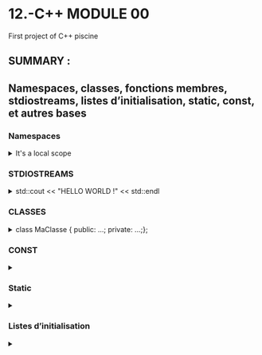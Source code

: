 # 12.-C++ MODULE 00
First project of C++ piscine

## SUMMARY : 

## Namespaces, classes, fonctions membres, stdiostreams, listes d’initialisation, static, const, et autres bases


### Namespaces


<details>
<summary> It's a local scope </summary>
 
> * Namespaces provide a method for preventing name conflicts in large projects.
>
> * Symbols declared inside a namespace block are placed in a named scope that prevents them from being mistaken for identically-named symbols in other scopes.
</details>



### STDIOSTREAMS
<details>
<summary>std::cout << "HELLO WORLD !" << std::endl </summary>

 

> *std::cout <<
> *std::cin >> buff
> *std::cout << "You entered" <<buff<< std::endl 
> *std::endl = passage à la ligne
>
> *using std::cout;  => pour juste ecrire cout*
</details>

### CLASSES

<details>
<summary> class MaClasse { public: ...; private: ...;}; </summary>

> *
> *
> *
 
 
</details>

### CONST

<details>
<summary> </summary>

> * '''const char c1;           //Le caractère ne peut être modifié'''
> * 'const char * c2;         //Le caractère pointé ne peut être modifié'
> * char * const c3;         //Le pointeur vers le caractère ne peut être modifié
> * const char * const c4;   //Le pointeur ET le caractère pointé ne peuvent être modifiés

 
 
</details>

### Static

<details>
<summary> </summary>

> *
> *
> *
 
 
</details>

### Listes d’initialisation

<details>
<summary> </summary>

> *
> *
> *
 
 
</details>
